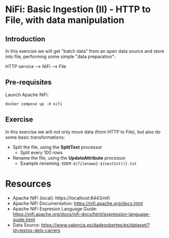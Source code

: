 # NiFi: Basic Ingestion (II) - HTTP to File, with data manipulation

## Introduction

In this exercise we will get "batch data" from an open data source and store into file, performing some simple "data preparation":

HTTP service --> NiFi --> File

## Pre-requisites

Launch Apache NiFi:

```shell
docker compose up -d nifi
```

## Exercise

In this exercise we will not only move data (from HTTP to File), but also do some basic transformations:

* Split the file, using the **SplitText** processor
  * Split every 100 rows
* Rename the file, using the **UpdateAttribute** processor
  * Example renaming: `EDEM-${filename}-${nextInt()}.txt`

# Resources

* Apache NiFi (local): https://localhost:8443/nifi
* Apache NiFi Documentation: https://nifi.apache.org/docs.html
* Apache NiFi Expresion Language Guide: https://nifi.apache.org/docs/nifi-docs/html/expression-language-guide.html 
* Data Source: https://www.valencia.es/dadesobertes/es/dataset/?id=textos-dels-carrers 
